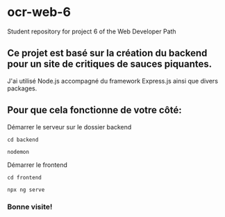 # ocr-web-6
Student repository for project 6 of the Web Developer Path

## Ce projet est basé sur la création du backend pour un site de critiques de sauces piquantes.
J'ai utilisé Node.js accompagné du framework Express.js ainsi que divers packages.

## Pour que cela fonctionne de votre côté:

Démarrer le serveur sur le dossier backend

`cd backend` 

`nodemon`


Démarrer le frontend

`cd frontend`

`npx ng serve`

### Bonne visite!

